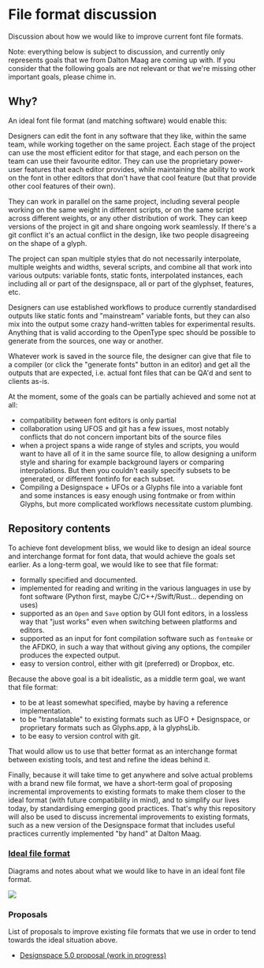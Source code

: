 # File format discussion

Discussion about how we would like to improve current font file formats.

Note: everything below is subject to discussion, and currently only represents
goals that we from Dalton Maag are coming up with. If you consider that the
following goals are not relevant or that we're missing other important goals,
please chime in.

## Why?

An ideal font file format (and matching software) would enable this:

Designers can edit the font in any software that they like, within the same
team, while working together on the same project. Each stage of the project
can use the most efficient editor for that stage, and each person on the team
can use their favourite editor. They can use the proprietary power-user
features that each editor provides, while maintaining the ability to work on
the font in other editors that don't have that cool feature (but that provide
other cool features of their own).

They can work in parallel on the same project, including several people
working on the same weight in different scripts, or on the same script across
different weights, or any other distribution of work. They can keep versions
of the project in git and share ongoing work seamlessly. If there's a git
conflict it's an actual conflict in the design, like two people disagreeing
on the shape of a glyph.

The project can span multiple styles that do not necessarily interpolate,
multiple weights and widths, several scripts, and combine all that work into
various outputs: variable fonts, static fonts, interpolated instances, each
including all or part of the designspace, all or part of the glyphset,
features, etc.

Designers can use established workflows to produce currently standardised
outputs like static fonts and "mainstream" variable fonts, but they can also
mix into the output some crazy hand-written tables for experimental results.
Anything that is valid according to the OpenType spec should be possible to
generate from the sources, one way or another.

Whatever work is saved in the source file, the designer can give that file to
a compiler (or click the "generate fonts" button in an editor) and get all
the outputs that are expected, i.e. actual font files that can be QA'd and
sent to clients as-is.

At the moment, some of the goals can be partially achieved and some not at all:

- compatibility between font editors is only partial
- collaboration using UFOS and git has a few issues, most notably conflicts
  that do not concern important bits of the source files
- when a project spans a wide range of styles and scripts, you would want to
  have all of it in the same source file, to allow designing a uniform style
  and sharing for example background layers or comparing interpolations. But
  then you couldn't easily specify subsets to be generated, or different
  fontinfo for each subset.
- Compiling a Designspace + UFOs or a Glyphs file into a variable font and
  some instances is easy enough using fontmake or from within Glyphs, but more
  complicated workflows necessitate custom plumbing.

## Repository contents

To achieve font development bliss, we would like to design an ideal source and
interchange format for font data, that would achieve the goals set earlier.
As a long-term goal, we would like to see that file format:

- formally specified and documented.
- implemented for reading and writing in the various languages in use
  by font software (Python first, maybe C/C++/Swift/Rust... depending on uses)
- supported as an `Open` and `Save` option by GUI font editors, in a lossless
  way that "just works" even when switching between platforms and editors.
- supported as an input for font compilation software such as `fontmake` or
  the AFDKO, in such a way that without giving any options, the compiler
  produces the expected output.
- easy to version control, either with git (preferred) or Dropbox, etc.

Because the above goal is a bit idealistic, as a middle term goal, we want
that file format:

- to be at least somewhat specified, maybe by having a reference
  implementation.
- to be "translatable" to existing formats such as UFO + Designspace, or
  proprietary formats such as Glyphs.app, à la glyphsLib.
- to be easy to version control with git.

That would allow us to use that better format as an interchange format between
existing tools, and test and refine the ideas behind it.

Finally, because it will take time to get anywhere and solve actual problems
with a brand new file format, we have a short-term goal of proposing
incremental improvements to existing formats to make them closer to the ideal
format (with future compatibility in mind), and to simplify our lives today,
by standardising emerging good practices. That's why this repository will
also be used to discuss incremental improvements to existing formats, such as
a new version of the Designspace format that includes useful practices
currently implemented "by hand" at Dalton Maag.

### [Ideal file format](ideal_file_format/README.md)

Diagrams and notes about what we would like to have in an ideal font file
format.

![](https://imgs.xkcd.com/comics/standards.png)

### Proposals

List of proposals to improve existing file formats that we use in order to
tend towards the ideal situation above.

- [Designspace 5.0 proposal (work in
  progress)](proposals/designspace_5/README.md)
